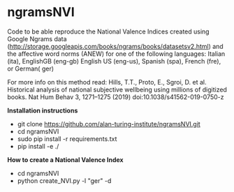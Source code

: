 #  ngramsNVI
Code to be able reproduce the National Valence Indices created using Google Ngrams data (http://storage.googleapis.com/books/ngrams/books/datasetsv2.html) and the affective word norms (ANEW) for one of the following languages: Italian (ita), EnglishGB (eng-gb) English US (eng-us), Spanish (spa), French (fre), or German( ger)
 
 For more info on this method read:
 Hills, T.T., Proto, E., Sgroi, D. et al. Historical analysis of national subjective wellbeing using millions of
    digitized books. Nat Hum Behav 3, 1271–1275 (2019) doi:10.1038/s41562-019-0750-z 


**Installation instructions**

* git clone https://github.com/alan-turing-institute/ngramsNVI.git
* cd ngramsNVI
* sudo pip install -r requirements.txt
* pip install -e ./

**How to create a National Valence Index**
* cd ngramsNVI
* python create_NVI.py -l "ger" -d



